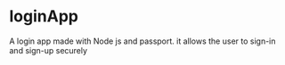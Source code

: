 # loginApp
A login app made with Node js and passport. it allows the user to sign-in and sign-up securely
